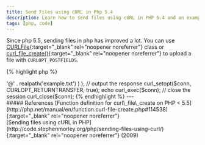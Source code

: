 ```yaml
---
title: Send Files using cURL in Php 5.4
description: Learn how to send files using cURL in PHP 5.4 and an example code for that.
tags: [php, code]
---
```



Since php 5.5, sending files in php has improved a lot. You can use [CURLFile](http://php.net/manual/en/class.curlfile.php){:target="_blank" rel="noopener noreferrer"} class or [curl_file_create()](http://php.net/manual/en/function.curl-file-create.php){:target="_blank" rel="noopener noreferrer"} to upload a file with `CURLOPT_POSTFIELDS`.

{% highlight php %}
<?
// Create a CURLFile object / procedural method
$cfile = curl_file_create('resource/test.png','image/png','testpic'); // try adding

// Create a CURLFile object / oop method
$cfile = new CURLFile('resource/test.png','image/png','testpic');
{% endhighlight %}

But for older versions, it's a struggle.

First of all, you can not send files using the GET method.  That doesn't even make sense. Also, you need the absolute path of the file. Relative paths won't work.

Here's a sample code that will work-

{% highlight php %}
<?
// Create a string with file data
$cfile = "@" . $fileAbsolutePath
             . ";type=" . mime_content_type($fileAbsolutePath)
             . ";filename=" . basename($fileAbsolutePath);
{% endhighlight %}

Above code has 3 parts-

* `"@" . $fileAbsolutePath`

  This gives the cURL library full path to the file so it knows which file to send.

* `";type=" . mime_content_type($fileAbsolutePath)`

  This is used to set a MIME Content-type for the uploaded file. Without it, MIME type defaults to `application/octet-stream`

* `";filename=" . basename($fileAbsolutePath)`

  This is used to give the uploaded file a new name. Use this to change the name of the file that is received by the server on which request is sent.

Now you can use the `$cfile` variable to send the file by setting it as a parameter to `CURLOPT_POSTFIELDS`.

{% highlight php %}
<?
// initialise the curl request
$conn = curl_init('http://abc.xyz');

// send a file
curl_setopt($conn, CURLOPT_POST, true);
curl_setopt(
    $conn,
    CURLOPT_POSTFIELDS,
    array(
      'file' => '@' . realpath('example.txt')
    )
);

// output the response
curl_setopt($conn, CURLOPT_RETURNTRANSFER, true);
echo curl_exec($conn);

// close the session
curl_close($conn);
{% endhighlight %}



---
<br>

##### References

[Function definition for curl\_file\_create on PHP < 5.5](http://php.net/manual/en/function.curl-file-create.php#114538){:target="_blank" rel="noopener noreferrer"}
<br>
[Sending files using cURL in PHP](http://code.stephenmorley.org/php/sending-files-using-curl/){:target="_blank" rel="noopener noreferrer"} (2009)